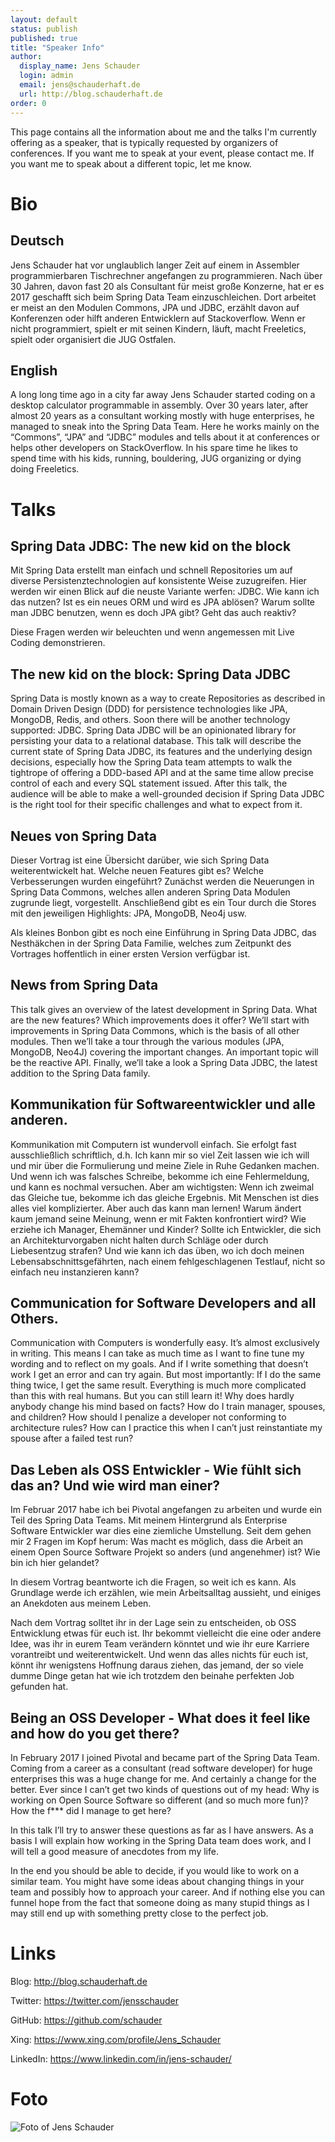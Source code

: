 ```yaml
---
layout: default
status: publish
published: true
title: "Speaker Info"
author:
  display_name: Jens Schauder
  login: admin
  email: jens@schauderhaft.de
  url: http://blog.schauderhaft.de
order: 0
---
```


This page contains all the information about me and the talks I'm currently offering as a speaker, that is typically requested by organizers of conferences.
If you want me to speak at your event, please contact me.
If you want me to speak about a different topic, let me know.

# Bio #
## Deutsch ##
Jens Schauder hat vor unglaublich langer Zeit auf einem in Assembler programmierbaren Tischrechner angefangen zu programmieren. 
Nach über 30 Jahren, davon fast 20 als Consultant für meist große Konzerne, hat er es 2017 geschafft sich beim Spring Data Team einzuschleichen. 
Dort arbeitet er meist an den Modulen Commons, JPA und JDBC, erzählt davon auf Konferenzen oder hilft anderen Entwicklern auf Stackoverflow.
Wenn er nicht programmiert, spielt er mit seinen Kindern, läuft, macht Freeletics, spielt oder organisiert die JUG Ostfalen.

## English ##
A long long time ago in a city far away Jens Schauder started coding on a desktop calculator programmable in assembly. 
Over 30 years later, after almost 20 years as a consultant working mostly with huge enterprises, he managed to sneak into the Spring Data Team. 
Here he works mainly on the “Commons”, “JPA” and “JDBC” modules and tells about it at conferences or helps other developers on StackOverflow.
In his spare time he likes to spend time with his kids, running, bouldering, JUG organizing or dying doing Freeletics.

# Talks #

## Spring Data JDBC: The new kid on the block ##

Mit Spring Data erstellt man einfach und schnell Repositories um auf diverse Persistenztechnologien auf konsistente Weise zuzugreifen. 
Hier werden wir einen Blick auf die neuste Variante werfen: JDBC.
Wie kann ich das nutzen?
Ist es ein neues ORM und wird es JPA ablösen?
Warum sollte man JDBC benutzen, wenn es doch JPA gibt?
Geht das auch reaktiv?

Diese Fragen werden wir beleuchten und wenn angemessen mit Live Coding demonstrieren.

## The new kid on the block: Spring Data JDBC ##

Spring Data is mostly known as a way to create Repositories as described in Domain Driven Design (DDD) for persistence technologies like JPA, MongoDB, Redis, and others. Soon there will be another technology supported: JDBC. Spring Data JDBC will be an opinionated library for persisting your data to a relational database. 
This talk will describe the current state of Spring Data JDBC, its features and the underlying design decisions, especially how the Spring Data team attempts to walk the tightrope of offering a DDD-based API and at the same time allow precise control of each and every SQL statement issued.
After this talk, the audience will be able to make a well-grounded decision if Spring Data JDBC is the right tool for their specific challenges and what to expect from it.


## Neues von Spring Data ##

Dieser Vortrag ist eine Übersicht darüber, wie sich Spring Data weiterentwickelt hat. Welche neuen Features gibt es? Welche Verbesserungen wurden eingeführt? Zunächst werden die Neuerungen in Spring Data Commons, welches allen anderen Spring Data Modulen zugrunde liegt, vorgestellt. Anschließend gibt es ein Tour durch die Stores mit den jeweiligen Highlights: JPA, MongoDB, Neo4j usw. 

Als kleines Bonbon gibt es noch eine Einführung in Spring Data JDBC, das Nesthäkchen in der Spring Data Familie, welches zum Zeitpunkt des Vortrages hoffentlich in einer ersten Version verfügbar ist.

## News from Spring Data ##

This talk gives an overview of the latest development in Spring Data. What are the new features? Which improvements does it offer?
We’ll start with improvements in Spring Data Commons, which is the basis of all other modules. Then we’ll take a tour through the various modules (JPA, MongoDB, Neo4J) covering the important changes. An important topic will be the reactive API.
Finally, we’ll take a look a Spring Data JDBC, the latest addition to the Spring Data family.

## Kommunikation für Softwareentwickler und alle anderen. ##

Kommunikation mit Computern ist wundervoll einfach. Sie erfolgt fast ausschließlich schriftlich, d.h. Ich kann mir so viel Zeit lassen wie ich will und mir über die Formulierung und meine Ziele in Ruhe Gedanken machen. Und wenn ich was falsches Schreibe, bekomme ich eine Fehlermeldung, und kann es nochmal versuchen. Aber am wichtigsten: Wenn ich zweimal das Gleiche tue, bekomme ich das gleiche Ergebnis. 
Mit Menschen ist dies alles viel komplizierter. Aber auch das kann man lernen!
Warum ändert kaum jemand seine Meinung, wenn er mit Fakten konfrontiert wird? Wie erziehe ich Manager, Ehemänner und Kinder? Sollte ich Entwickler, die sich an Architekturvorgaben nicht halten durch Schläge oder durch Liebesentzug strafen? Und wie kann ich das üben, wo ich doch meinen Lebensabschnittsgefährten, nach einem fehlgeschlagenen Testlauf, nicht so einfach neu instanzieren kann?

## Communication for Software Developers and all Others. ##

Communication with Computers is wonderfully easy. It’s almost exclusively in writing. This means I can take as much time as I want to fine tune my wording and to reflect on my goals. And if I write something that doesn’t work I get an error and can try again. But most importantly: If I do the same thing twice, I get the same result.
Everything is much more complicated than this with real humans. But you can still learn it!
Why does hardly anybody change his mind based on facts? How do I train manager, spouses, and children? How should I penalize a developer not conforming to architecture rules? How can I practice this when I can’t just reinstantiate my spouse after a failed test run? 

## Das Leben als OSS Entwickler - Wie fühlt sich das an? Und wie wird man einer? ##

Im Februar 2017 habe ich bei Pivotal angefangen zu arbeiten und wurde ein Teil des Spring Data Teams. Mit meinem Hintergrund als Enterprise Software Entwickler war dies eine ziemliche Umstellung. Seit dem gehen mir 2 Fragen im Kopf herum:
Was macht es möglich, dass die Arbeit an einem Open Source Software Projekt so anders (und angenehmer) ist?
Wie bin ich hier gelandet?

In diesem Vortrag beantworte ich die Fragen, so weit ich es kann. Als Grundlage werde ich erzählen, wie mein Arbeitsalltag aussieht, und einiges an Anekdoten aus meinem Leben.

Nach dem Vortrag solltet ihr in der Lage sein zu entscheiden, ob OSS Entwicklung etwas für euch ist. Ihr bekommt vielleicht die eine oder andere Idee, was ihr in eurem Team verändern könntet und wie ihr eure Karriere vorantreibt und weiterentwickelt. Und wenn das alles nichts für euch ist, könnt ihr wenigstens Hoffnung daraus ziehen, das jemand, der so viele dumme Dinge getan hat wie ich trotzdem den beinahe perfekten Job gefunden hat.

## Being an OSS Developer - What does it feel like and how do you get there? ##

In February 2017 I joined Pivotal and became part of the Spring Data Team. Coming from a career as a consultant (read software developer) for huge enterprises this was a huge change for me. And certainly a change for the better.  Ever since I can’t get two kinds of questions out of my head:
Why is working on Open Source Software so different (and so much more fun)?
How the f*** did I manage to get here?

In this talk I’ll try to answer these questions as far as I have answers. As a basis I will explain how working in the Spring Data team does work, and I will tell a good measure of anecdotes from my life.

In the end you should be able to decide, if you would like to work on a similar team. You might have some ideas about changing things in your team and possibly how to approach your career. And if nothing else you can funnel hope from the fact that someone doing as many stupid things as I may still end up with something pretty close to the perfect job.



# Links #

Blog: http://blog.schauderhaft.de

Twitter: https://twitter.com/jensschauder

GitHub: https://github.com/schauder

Xing: https://www.xing.com/profile/Jens_Schauder

LinkedIn: https://www.linkedin.com/in/jens-schauder/

# Foto #

![Foto of Jens Schauder](/assets/profile.jpg)
